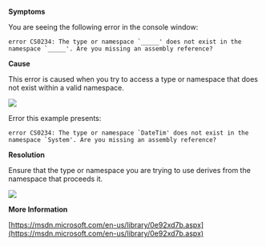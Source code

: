 

**Symptoms**



You are seeing the following error in the console window:


```
error CS0234: The type or namespace `_____' does not exist in the namespace `_____'. Are you missing an assembly reference?
```


**Cause**



This error is caused when you try to access a type or namespace that does not exist within a valid namespace.



![](/hc/en-us/article_attachments/201827616/CS0234_a.png)



Error this example presents:


```
error CS0234: The type or namespace `DateTim' does not exist in the namespace `System'. Are you missing an assembly reference?
```


**Resolution**



Ensure that the type or namespace you are trying to use derives from the namespace that proceeds it.



![](/hc/en-us/article_attachments/201827606/CS0234_b.png)



**More Information**



[https://msdn.microsoft.com/en-us/library/0e92xd7b.aspx](https://msdn.microsoft.com/en-us/library/0e92xd7b.aspx)





